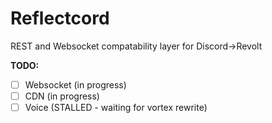 # Reflectcord

REST and Websocket compatability layer for Discord->Revolt

**TODO:**
- [ ] Websocket (in progress)
- [ ] CDN (in progress)
- [ ] Voice (STALLED - waiting for vortex rewrite)
